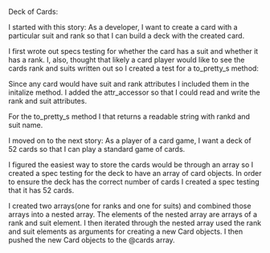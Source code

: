Deck of Cards:

I started with this story: As a developer, I want to create a card with a particular suit and rank so that I can build a deck with the created card.

I first wrote out specs testing for whether the card has a suit and whether it has a rank.  I, also, thought that likely a card player would like to see the cards rank and suits written out so I created a test for a to_pretty_s method:

Since any card would have suit and rank attributes I included them in the initalize method.  I added the attr_accessor so that I could read and write the rank and suit attributes.

For the to_pretty_s method I that returns a readable string with rankd and suit name.

I moved on to the next story: As a player of a card game, I want a deck of 52 cards so that I can play a standard game of cards.

I figured the easiest way to store the cards would be through an array so I created a spec testing for the deck to have an array of card objects.  In order to ensure the deck has the correct number of cards I created a spec testing that it has 52 cards.

I created two arrays(one for ranks and one for suits) and combined those arrays into a nested array.  The elements of the nested array are arrays of a rank and suit element.  I then iterated through the nested array used the rank and suit elements as arguments for creating a new Card objects. I then pushed the new Card objects to the @cards array.

